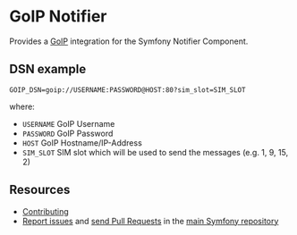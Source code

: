GoIP Notifier
=============

Provides a [GoIP](https://en.wikipedia.org/wiki/GoIP) integration for the
Symfony
Notifier Component.

DSN example
-----------

```
GOIP_DSN=goip://USERNAME:PASSWORD@HOST:80?sim_slot=SIM_SLOT
```

where:

- `USERNAME` GoIP Username
- `PASSWORD` GoIP Password
- `HOST` GoIP Hostname/IP-Address
- `SIM_SLOT` SIM slot which will be used to send the messages (e.g. 1,
  9, 15, 2)

Resources
---------

 * [Contributing](https://symfony.com/doc/current/contributing/index.html)
 * [Report issues](https://github.com/symfony/symfony/issues) and
   [send Pull Requests](https://github.com/symfony/symfony/pulls)
   in the [main Symfony repository](https://github.com/symfony/symfony)
